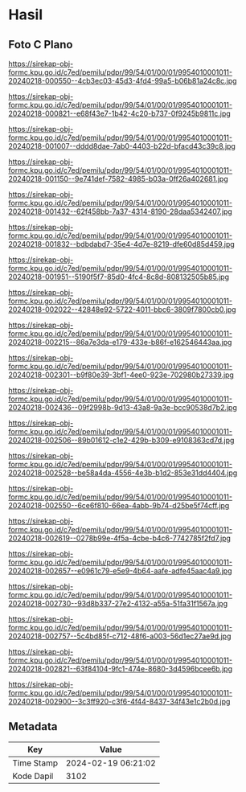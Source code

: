 # Hasil

## Foto C Plano

https://sirekap-obj-formc.kpu.go.id/c7ed/pemilu/pdpr/99/54/01/00/01/9954010001011-20240218-000550--4cb3ec03-45d3-4fd4-99a5-b06b81a24c8c.jpg

https://sirekap-obj-formc.kpu.go.id/c7ed/pemilu/pdpr/99/54/01/00/01/9954010001011-20240218-000821--e68f43e7-1b42-4c20-b737-0f9245b9811c.jpg

https://sirekap-obj-formc.kpu.go.id/c7ed/pemilu/pdpr/99/54/01/00/01/9954010001011-20240218-001007--dddd8dae-7ab0-4403-b22d-bfacd43c39c8.jpg

https://sirekap-obj-formc.kpu.go.id/c7ed/pemilu/pdpr/99/54/01/00/01/9954010001011-20240218-001150--9e741def-7582-4985-b03a-0ff26a402681.jpg

https://sirekap-obj-formc.kpu.go.id/c7ed/pemilu/pdpr/99/54/01/00/01/9954010001011-20240218-001432--62f458bb-7a37-4314-8190-28daa5342407.jpg

https://sirekap-obj-formc.kpu.go.id/c7ed/pemilu/pdpr/99/54/01/00/01/9954010001011-20240218-001832--bdbdabd7-35e4-4d7e-8219-dfe60d85d459.jpg

https://sirekap-obj-formc.kpu.go.id/c7ed/pemilu/pdpr/99/54/01/00/01/9954010001011-20240218-001951--5190f5f7-85d0-4fc4-8c8d-808132505b85.jpg

https://sirekap-obj-formc.kpu.go.id/c7ed/pemilu/pdpr/99/54/01/00/01/9954010001011-20240218-002022--42848e92-5722-4011-bbc6-3809f7800cb0.jpg

https://sirekap-obj-formc.kpu.go.id/c7ed/pemilu/pdpr/99/54/01/00/01/9954010001011-20240218-002215--86a7e3da-e179-433e-b86f-e162546443aa.jpg

https://sirekap-obj-formc.kpu.go.id/c7ed/pemilu/pdpr/99/54/01/00/01/9954010001011-20240218-002301--b9f80e39-3bf1-4ee0-923e-702980b27339.jpg

https://sirekap-obj-formc.kpu.go.id/c7ed/pemilu/pdpr/99/54/01/00/01/9954010001011-20240218-002436--09f2998b-9d13-43a8-9a3e-bcc90538d7b2.jpg

https://sirekap-obj-formc.kpu.go.id/c7ed/pemilu/pdpr/99/54/01/00/01/9954010001011-20240218-002506--89b01612-c1e2-429b-b309-e9108363cd7d.jpg

https://sirekap-obj-formc.kpu.go.id/c7ed/pemilu/pdpr/99/54/01/00/01/9954010001011-20240218-002528--be58a4da-4556-4e3b-b1d2-853e31dd4404.jpg

https://sirekap-obj-formc.kpu.go.id/c7ed/pemilu/pdpr/99/54/01/00/01/9954010001011-20240218-002550--6ce6f810-66ea-4abb-9b74-d25be5f74cff.jpg

https://sirekap-obj-formc.kpu.go.id/c7ed/pemilu/pdpr/99/54/01/00/01/9954010001011-20240218-002619--0278b99e-4f5a-4cbe-b4c6-7742785f2fd7.jpg

https://sirekap-obj-formc.kpu.go.id/c7ed/pemilu/pdpr/99/54/01/00/01/9954010001011-20240218-002657--e0961c79-e5e9-4b64-aafe-adfe45aac4a9.jpg

https://sirekap-obj-formc.kpu.go.id/c7ed/pemilu/pdpr/99/54/01/00/01/9954010001011-20240218-002730--93d8b337-27e2-4132-a55a-51fa31f1567a.jpg

https://sirekap-obj-formc.kpu.go.id/c7ed/pemilu/pdpr/99/54/01/00/01/9954010001011-20240218-002757--5c4bd85f-c712-48f6-a003-56d1ec27ae9d.jpg

https://sirekap-obj-formc.kpu.go.id/c7ed/pemilu/pdpr/99/54/01/00/01/9954010001011-20240218-002821--63f84104-9fc1-474e-8680-3d4596bcee6b.jpg

https://sirekap-obj-formc.kpu.go.id/c7ed/pemilu/pdpr/99/54/01/00/01/9954010001011-20240218-002900--3c3ff920-c3f6-4f44-8437-34f43e1c2b0d.jpg


## Metadata

| Key        | Value               |
| ---------- | ------------------- |
| Time Stamp | 2024-02-19 06:21:02 |
| Kode Dapil | 3102                |



